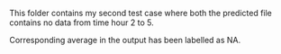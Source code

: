 This folder contains my second test case where both the predicted file contains no data from time hour 2 to 5. 

Corresponding average in the output has been labelled as NA.
